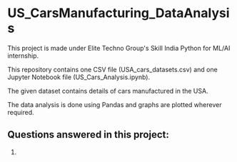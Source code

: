 # US_CarsManufacturing_DataAnalysis
This project is made under Elite Techno Group's Skill India Python for ML/AI internship.

This repository contains one CSV file (USA_cars_datasets.csv) and one Jupyter Notebook file (US_Cars_Analysis.ipynb).

The given dataset contains details of cars manufactured in the USA.

The data analysis is done using Pandas and graphs are plotted wherever required.

## Questions answered in this project:
1. 

